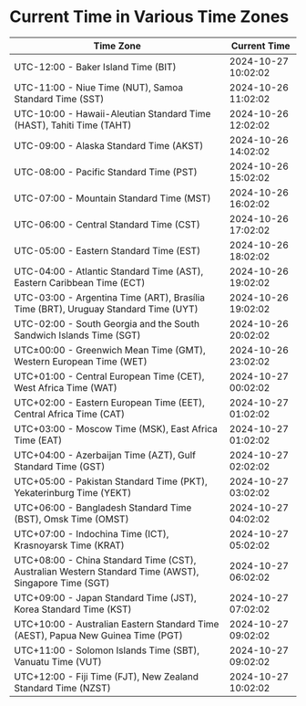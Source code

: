 # Current Time in Various Time Zones

| Time Zone | Current Time |
|-----------|--------------|
| UTC-12:00 - Baker Island Time (BIT) | 2024-10-27 10:02:02 |
| UTC-11:00 - Niue Time (NUT), Samoa Standard Time (SST) | 2024-10-26 11:02:02 |
| UTC-10:00 - Hawaii-Aleutian Standard Time (HAST), Tahiti Time (TAHT) | 2024-10-26 12:02:02 |
| UTC-09:00 - Alaska Standard Time (AKST) | 2024-10-26 14:02:02 |
| UTC-08:00 - Pacific Standard Time (PST) | 2024-10-26 15:02:02 |
| UTC-07:00 - Mountain Standard Time (MST) | 2024-10-26 16:02:02 |
| UTC-06:00 - Central Standard Time (CST) | 2024-10-26 17:02:02 |
| UTC-05:00 - Eastern Standard Time (EST) | 2024-10-26 18:02:02 |
| UTC-04:00 - Atlantic Standard Time (AST), Eastern Caribbean Time (ECT) | 2024-10-26 19:02:02 |
| UTC-03:00 - Argentina Time (ART), Brasília Time (BRT), Uruguay Standard Time (UYT) | 2024-10-26 19:02:02 |
| UTC-02:00 - South Georgia and the South Sandwich Islands Time (SGT) | 2024-10-26 20:02:02 |
| UTC±00:00 - Greenwich Mean Time (GMT), Western European Time (WET) | 2024-10-26 23:02:02 |
| UTC+01:00 - Central European Time (CET), West Africa Time (WAT) | 2024-10-27 00:02:02 |
| UTC+02:00 - Eastern European Time (EET), Central Africa Time (CAT) | 2024-10-27 01:02:02 |
| UTC+03:00 - Moscow Time (MSK), East Africa Time (EAT) | 2024-10-27 01:02:02 |
| UTC+04:00 - Azerbaijan Time (AZT), Gulf Standard Time (GST) | 2024-10-27 02:02:02 |
| UTC+05:00 - Pakistan Standard Time (PKT), Yekaterinburg Time (YEKT) | 2024-10-27 03:02:02 |
| UTC+06:00 - Bangladesh Standard Time (BST), Omsk Time (OMST) | 2024-10-27 04:02:02 |
| UTC+07:00 - Indochina Time (ICT), Krasnoyarsk Time (KRAT) | 2024-10-27 05:02:02 |
| UTC+08:00 - China Standard Time (CST), Australian Western Standard Time (AWST), Singapore Time (SGT) | 2024-10-27 06:02:02 |
| UTC+09:00 - Japan Standard Time (JST), Korea Standard Time (KST) | 2024-10-27 07:02:02 |
| UTC+10:00 - Australian Eastern Standard Time (AEST), Papua New Guinea Time (PGT) | 2024-10-27 09:02:02 |
| UTC+11:00 - Solomon Islands Time (SBT), Vanuatu Time (VUT) | 2024-10-27 09:02:02 |
| UTC+12:00 - Fiji Time (FJT), New Zealand Standard Time (NZST) | 2024-10-27 10:02:02 |
